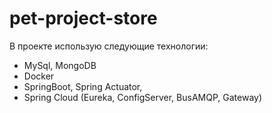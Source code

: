 # pet-project-store
В проекте использую следующие технологии:
- MySql, MongoDB
- Docker
- SpringBoot, Spring Actuator, 
- Spring Cloud (Eureka, ConfigServer, BusAMQP, Gateway)

